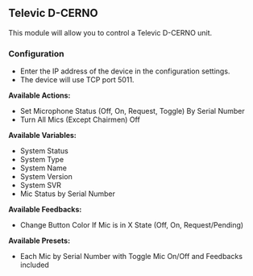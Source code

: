 ## Televic D-CERNO

This module will allow you to control a Televic D-CERNO unit.

### Configuration
* Enter the IP address of the device in the configuration settings.
* The device will use TCP port 5011.

**Available Actions:**
* Set Microphone Status (Off, On, Request, Toggle) By Serial Number
* Turn All Mics (Except Chairmen) Off

**Available Variables:**
* System Status
* System Type
* System Name
* System Version
* System SVR
* Mic Status by Serial Number

**Available Feedbacks:**
* Change Button Color If Mic is in X State (Off, On, Request/Pending)

**Available Presets:**
* Each Mic by Serial Number with Toggle Mic On/Off and Feedbacks included